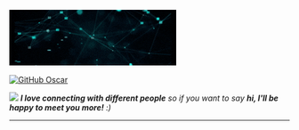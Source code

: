 ![](https://github.com/SilvaOz/SilvaOz/blob/master/image/Oscar%20Silva%20(1).gif)

[![GitHub Oscar](https://img.shields.io/github/followers/thaiane?label=follow&style=social)]([https://github.com/Thaiane](https://github.com/SilvaOz))

<img src="https://media.giphy.com/media/LnQjpWaON8nhr21vNW/giphy.gif" width="60"> <em><b>I love connecting with different people</b> so if you want to say <b>hi, I'll be happy to meet you more!</b> :)</em>

---
